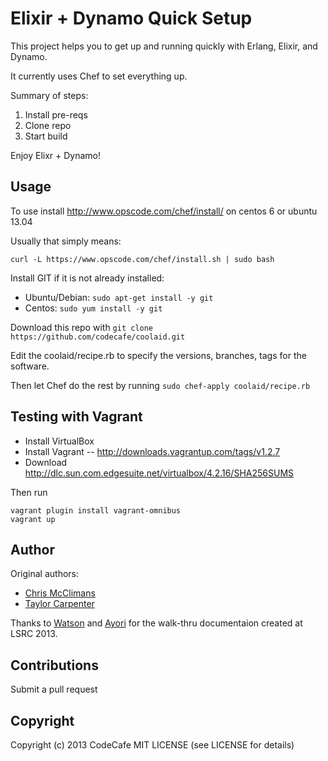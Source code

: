 Elixir + Dynamo Quick Setup
===========================

This project helps you to get up and running quickly with Erlang, Elixir, and Dynamo.

It currently uses Chef to set everything up.

Summary of steps:
 1. Install pre-reqs
 2. Clone repo
 3. Start build

Enjoy Elixr + Dynamo!

Usage
-----

To use install http://www.opscode.com/chef/install/ on centos 6 or ubuntu 13.04 

Usually that simply means:

```curl -L https://www.opscode.com/chef/install.sh | sudo bash```

Install GIT if it is not already installed:
 * Ubuntu/Debian: ```sudo apt-get install -y git```
 * Centos: ```sudo yum install -y git```

Download this repo with ```git clone https://github.com/codecafe/coolaid.git```

Edit the coolaid/recipe.rb to specify the versions, branches, tags for the software.

Then let Chef do the rest by running ```sudo chef-apply coolaid/recipe.rb```


Testing with Vagrant
--------------------

 * Install VirtualBox
 * Install Vagrant -- http://downloads.vagrantup.com/tags/v1.2.7
 * Download http://dlc.sun.com.edgesuite.net/virtualbox/4.2.16/SHA256SUMS

Then run

```
vagrant plugin install vagrant-omnibus
vagrant up
```

Author
------

Original authors:

 * [Chris McClimans](https://github.com/hh)
 * [Taylor Carpenter](https://github.com/taylor)

Thanks to [Watson](https://github.com/wavell) and [Ayori](https://github.com/iayori) for the walk-thru documentaion created at LSRC 2013.

Contributions
-------------

Submit a pull request

Copyright
---------

Copyright (c) 2013 CodeCafe MIT LICENSE (see LICENSE for details)
